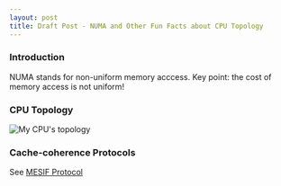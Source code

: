 ```yaml
---
layout: post
title: Draft Post - NUMA and Other Fun Facts about CPU Topology
---
```


### Introduction
NUMA stands for non-uniform memory acccess.
Key point: the cost of memory access is not uniform!

### CPU Topology

![My CPU's topology]("../images/75315342-5d3d1e00-5817-11ea-96ae-e1cd66d4dc7e.png")




### Cache-coherence Protocols

See [MESIF Protocol](https://en.wikipedia.org/wiki/MESIF_protocol)
